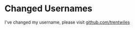 # Changed Usernames

I've changed my username, please visit [github.com/trentwiles](https://github.com/trentwiles)
